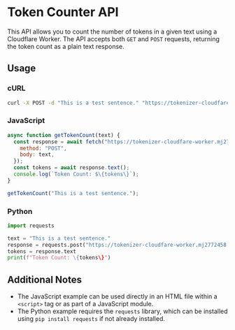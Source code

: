 # Token Counter API

This API allows you to count the number of tokens in a given text using a Cloudflare Worker. The API accepts both `GET` and `POST` requests, returning the token count as a plain text response.

## Usage

### cURL

```sh
curl -X POST -d "This is a test sentence." "https://tokenizer-cloudfare-worker.mj2772458.workers.dev/"
```

### JavaScript

```javascript
async function getTokenCount(text) {
  const response = await fetch("https://tokenizer-cloudfare-worker.mj2772458.workers.dev/", {
    method: "POST",
    body: text,
  });
  const tokens = await response.text();
  console.log(`Token Count: $\{tokens\}`);
}

getTokenCount("This is a test sentence.");
```

### Python

```python
import requests

text = "This is a test sentence."
response = requests.post("https://tokenizer-cloudfare-worker.mj2772458.workers.dev/", data=text)
tokens = response.text
print(f"Token Count: \{tokens\}")
```

## Additional Notes

- The JavaScript example can be used directly in an HTML file within a `<script>` tag or as part of a JavaScript module.
- The Python example requires the `requests` library, which can be installed using `pip install requests` if not already installed.
